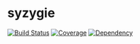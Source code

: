 # syzygie


[![Build Status](https://travis-ci.org/ccguyka/syzygie.svg?branch=master)](https://travis-ci.org/ccguyka/syzygie)
[![Coverage](https://coveralls.io/repos/github/ccguyka/syzygie/badge.svg?branch=master)](https://coveralls.io/github/ccguyka/syzygie?branch=master)
[![Dependency](https://www.versioneye.com/user/projects/583301ed4ef164004d198694/badge.svg?style=flat-square)](https://www.versioneye.com/user/projects/583301ed4ef164004d198694)
